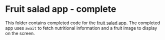 # Fruit salad app - complete

This folder contains completed code for the [fruit salad app](./fruit-salad). The completed app uses `await` to fetch nutritional information and a fruit image to display on the screen.